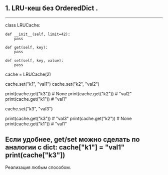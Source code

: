 ## 1. LRU-кеш без OrderedDict .
---
class LRUCache:

    def __init__(self, limit=42):
        pass

    def get(self, key):
        pass

    def set(self, key, value):
        pass


cache = LRUCache(2)

cache.set("k1", "val1")
cache.set("k2", "val2")

print(cache.get("k3"))  # None
print(cache.get("k2"))  # "val2"
print(cache.get("k1"))  # "val1"

cache.set("k3", "val3")

print(cache.get("k3"))  # "val3"
print(cache.get("k2"))  # None
print(cache.get("k1"))  # "val1"


Если удобнее, get/set можно сделать по аналогии с dict:
cache["k1"] = "val1"
print(cache["k3"])
---

Реализация любым способом.
